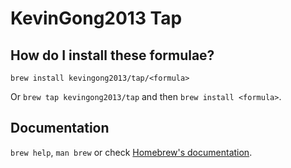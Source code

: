 # KevinGong2013 Tap

## How do I install these formulae?

`brew install kevingong2013/tap/<formula>`

Or `brew tap kevingong2013/tap` and then `brew install <formula>`.

## Documentation

`brew help`, `man brew` or check [Homebrew's documentation](https://docs.brew.sh).
